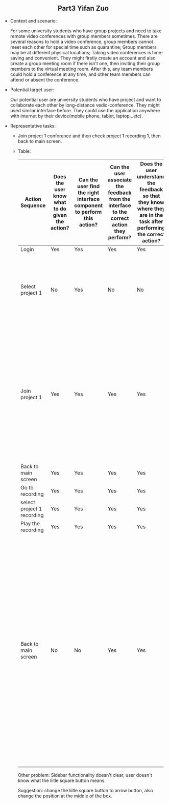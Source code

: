 ## <center>Part3 Yifan Zuo

- Context and scenario:

  For some university students who have group projects and need to take remote video conferences with group members sometimes. There are several reasons to hold a video conference, group members cannot meet each other for special time such as quarantine; Group members may be at different physical locations; Taking video conferences is time-saving and convenient. They might firstly create an account and also create a group meeting room if there isn't one, then inviting their group members to the virtual meeting room. After this, any team members could hold a conference at any time, and other team members can attend or absent the conference.

- Potential target user:

  Our potential user are university students who have project and want to collaborate each other by long-distance vedio-conference. They might used similar interface before. They could use the application anywhere with internet by their device(mobile phone, tablet, laptop...etc).

- Representative tasks:

  - Join project 1 conference and then check project 1 recording 1, then back to main screen.

  - Table:

    | **Action Sequence**        | **Does the user know what to do given the action?** | **Can the user find the right interface component to perform this action?** | **Can the user associate the feedback from the interface to the correct action they perform?** | **Does the user understand the feedback so that they know where they are in the task after performing the correct action?** | notes                                                        |
    | -------------------------- | --------------------------------------------------- | ------------------------------------------------------------ | ------------------------------------------------------------ | ------------------------------------------------------------ | ------------------------------------------------------------ |
    | Login                      | Yes                                                 | Yes                                                          | Yes                                                          | Yes                                                          |                                                              |
    | Select project 1           | No                                                  | Yes                                                          | No                                                           | No                                                           | Problem: User can't select project they want to join, Suggestion: we could add option when click the join button |
    | Join project 1             | Yes                                                 | Yes                                                          | Yes                                                          | Yes                                                          | Problem: meaning of share screen button and switch button in meeting screen not clear, Suggestion: remove switch button and change share screen description from "share" to "share screen" |
    | Back to main screen        | Yes                                                 | Yes                                                          | Yes                                                          | Yes                                                          |                                                              |
    | Go to recording            | Yes                                                 | Yes                                                          | Yes                                                          | Yes                                                          |                                                              |
    | select project 1 recording | Yes                                                 | Yes                                                          | Yes                                                          | Yes                                                          |                                                              |
    | Play the recording         | Yes                                                 | Yes                                                          | Yes                                                          | Yes                                                          |                                                              |
    | Back to main screen        | No                                                  | No                                                           | Yes                                                          | Yes                                                          | Problem: the first user back to main screen from meeting screen ,user know to click "liitle house" button, the second time user back to main screen from recording screen, user confused with with the "liitle house" button he previously click and the main screen blue button. Two buttons not consistent. Suggestion: remove the "liitle house" functionality, and add a main screen button in meeting screen. |

    Other problem: Sidebar functionality doesn't clear, user doesn't know what the liitle square button means. 

    Suggestion: change the liitle square button to arrow button, also change the position at the middle of the box.